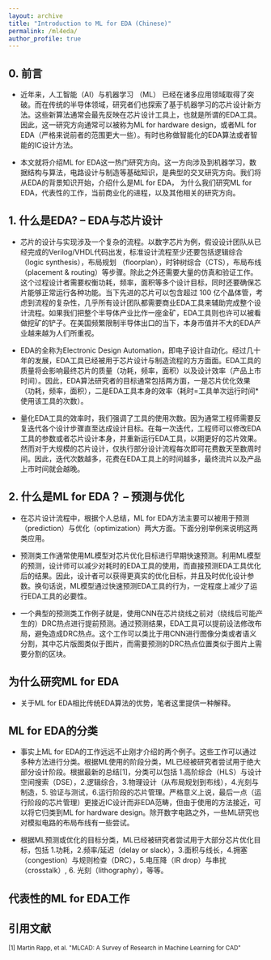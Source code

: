 ```yaml
---
layout: archive
title: "Introduction to ML for EDA (Chinese)"
permalink: /ml4eda/
author_profile: true
---
```


## 0. 前言

* 近年来，人工智能（AI）与机器学习 （ML） 已经在诸多应用领域取得了突破。而在传统的半导体领域，研究者们也探索了基于机器学习的芯片设计新方法。这些新算法通常会最先反映在芯片设计工具上，也就是所谓的EDA工具。因此，这一研究方向通常可以被称为ML for hardware design，或者ML for EDA（严格来说前者的范围更大一些）。有时也称做智能化的EDA算法或者智能的IC设计方法。

* 本文就将介绍ML for EDA这一热门研究方向。这一方向涉及到机器学习，数据结构与算法，电路设计与制造等基础知识，是典型的交叉研究方向。我们将从EDA的背景知识开始，介绍什么是ML for EDA， 为什么我们研究ML for EDA，代表性的工作，当前商业化的进程，以及其他相关的研究方向。

## 1. 什么是EDA? – EDA与芯片设计

* 芯片的设计与实现涉及一个复杂的流程。以数字芯片为例，假设设计团队从已经完成的Verilog/VHDL代码出发，标准设计流程至少还要包括逻辑综合（logic synthesis），布局规划 （floorplan），时钟树综合（CTS），布局布线（placement & routing）等步骤。除此之外还需要大量的仿真和验证工作。这个过程设计者需要权衡功耗，频率，面积等多个设计目标，同时还要确保芯片能够正常运行各种功能。当下先进的芯片可以包含超过 100 亿个晶体管，考虑到流程的复杂性，几乎所有设计团队都需要商业EDA工具来辅助完成整个设计流程。如果我们把整个半导体产业比作一座金矿，EDA工具则也许可以被看做挖矿的铲子。在美国频繁限制半导体出口的当下，本身市值并不大的EDA产业越来越为人们所重视。

* EDA的全称为Electronic Design Automation，即电子设计自动化。经过几十年的发展，EDA工具已经被用于芯片设计与制造流程的方方面面。EDA工具的质量将会影响最终芯片的质量（功耗，频率，面积）以及设计效率（产品上市时间）。因此，EDA算法研究者的目标通常包括两方面，一是芯片优化效果（功耗，频率，面积），二是EDA工具本身的效率（耗时=工具单次运行时间* 使用该工具的次数）。

* 量化EDA工具的效率时，我们强调了工具的使用次数。因为通常工程师需要反复迭代各个设计步骤直至达成设计目标。在每一次迭代，工程师可以修改EDA工具的参数或者芯片设计本身，并重新运行EDA工具，以期更好的芯片效果。然而对于大规模的芯片设计，仅执行部分设计流程每次即可花费数天至数周时间。因此，迭代次数越多，花费在EDA工具上的时间越多，最终流片以及产品上市时间就会越晚。 


## 2. 什么是ML for EDA？ –  预测与优化

* 在芯片设计流程中，根据个人总结，ML for EDA方法主要可以被用于预测（prediction）与优化（optimization）两大方面。下面分别举例来说明这两类应用。

* 预测类工作通常使用ML模型对芯片优化目标进行早期快速预测。利用ML模型的预测，设计师可以减少对耗时的EDA工具的使用，而直接预测EDA工具优化后的结果。因此，设计者可以获得更真实的优化目标，并且及时优化设计参数。换句话说，ML模型通过快速预测EDA工具的行为，一定程度上减少了运行EDA工具的必要性。

* 一个典型的预测类工作例子就是，使用CNN在芯片绕线之前对（绕线后可能产生的）DRC热点进行提前预测。通过预测结果，EDA工具可以提前设法修改布局，避免造成DRC热点。这个工作可以类比于用CNN进行图像分类或者语义分割，其中芯片版图类似于图片，而需要预测的DRC热点位置类似于图片上需要分割的区块。


## 为什么研究ML for EDA

* 关于ML for EDA相比传统EDA算法的优势，笔者这里提供一种解释。

## ML for EDA的分类

* 事实上ML for EDA的工作远远不止刚才介绍的两个例子。这些工作可以通过多种方法进行分类。根据ML使用的阶段分类，ML已经被研究者尝试用于绝大部分设计阶段。根据最新的总结[1]，分类可以包括 1.高阶综合（HLS）与设计空间搜索（DSE），2.逻辑综合，3.物理设计（从布局规划到布线），4.光刻与制造，5. 验证与测试，6.运行阶段的芯片管理。严格意义上说，最后一点（运行阶段的芯片管理）更接近IC设计而非EDA范畴，但由于使用的方法接近，可以将它归类到ML for hardware design。除开数字电路之外，一些ML研究也对模拟电路的布局布线有一些尝试。

* 根据ML预测或优化的目标分类，ML已经被研究者尝试用于大部分芯片优化目标，包括 1.功耗，2.频率/延迟（delay or slack），3.面积与线长，4.拥塞（congestion）与规则检查（DRC），5.电压降（IR drop）与串扰（crosstalk）, 6. 光刻（lithography），等等。

## 代表性的ML for EDA工作



## 引用文献
<sup> [1] Martin Rapp, et al. "MLCAD: A Survey of Research in Machine Learning for CAD" </sup>


